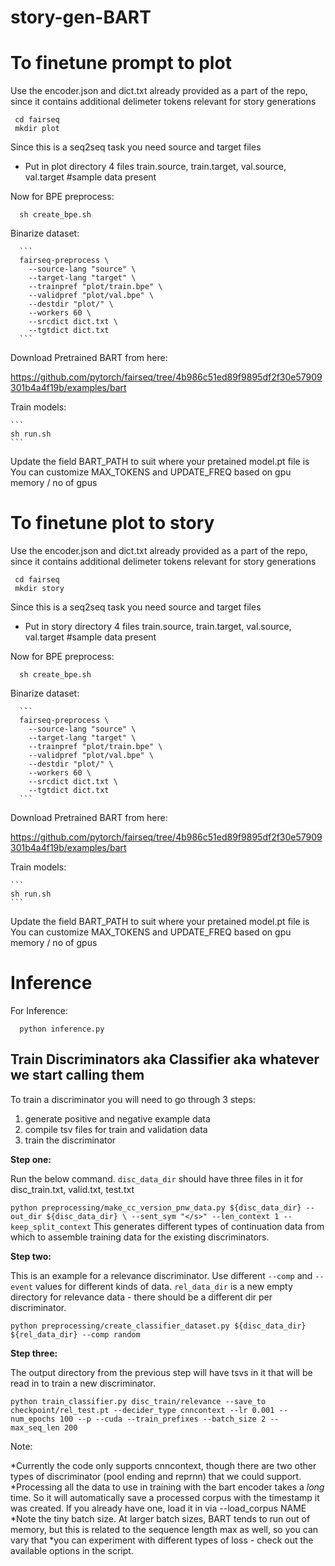 # story-gen-BART


To finetune prompt to plot
==========================================================================================

Use the encoder.json and dict.txt already provided as a part of the repo, since it contains additional delimeter tokens relevant for story generations

 ```
  cd fairseq
  mkdir plot
 ```
 
 Since this is a seq2seq task you need source and target files
  - Put in plot directory 4 files train.source, train.target, val.source, val.target
  #sample data present
 
 Now for BPE preprocess:
  ```
    sh create_bpe.sh
  ```

Binarize dataset:

      ```
      fairseq-preprocess \
        --source-lang "source" \
        --target-lang "target" \
        --trainpref "plot/train.bpe" \
        --validpref "plot/val.bpe" \
        --destdir "plot/" \
        --workers 60 \
        --srcdict dict.txt \
        --tgtdict dict.txt
      ```

Download Pretrained BART from here:

https://github.com/pytorch/fairseq/tree/4b986c51ed89f9895df2f30e57909301b4a4f19b/examples/bart


Train models:

    ```
    sh run.sh
    ```

Update the field BART_PATH to suit where your pretained model.pt file is
You can customize  MAX_TOKENS and UPDATE_FREQ based on gpu memory / no of gpus

To finetune plot to story
==========================================================================================

Use the encoder.json and dict.txt already provided as a part of the repo, since it contains additional delimeter tokens relevant for story generations

 ```
  cd fairseq
  mkdir story
 ```
 
 Since this is a seq2seq task you need source and target files
  - Put in story directory 4 files train.source, train.target, val.source, val.target
   #sample data present


 Now for BPE preprocess:
  ```
    sh create_bpe.sh
  ```

Binarize dataset:

      ```
      fairseq-preprocess \
        --source-lang "source" \
        --target-lang "target" \
        --trainpref "plot/train.bpe" \
        --validpref "plot/val.bpe" \
        --destdir "plot/" \
        --workers 60 \
        --srcdict dict.txt \
        --tgtdict dict.txt
      ```

Download Pretrained BART from here:

https://github.com/pytorch/fairseq/tree/4b986c51ed89f9895df2f30e57909301b4a4f19b/examples/bart


Train models:

    ```
    sh run.sh
    ```

Update the field BART_PATH to suit where your pretained model.pt file is
You can customize  MAX_TOKENS and UPDATE_FREQ based on gpu memory / no of gpus


Inference
================================================
For Inference:

  ```
    python inference.py
  ```
 
## Train Discriminators aka Classifier aka whatever we start calling them

To train a discriminator you will need to go through 3 steps:
1) generate positive and negative example data
2) compile tsv files for train and validation data
3) train the discriminator

**Step one:**

Run the below command. `disc_data_dir` should have three files in it for disc_train.txt, valid.txt, test.txt

`python preprocessing/make_cc_version_pnw_data.py ${disc_data_dir} --out_dir ${disc_data_dir} \
--sent_sym "</s>" --len_context 1 --keep_split_context`
This generates different types of continuation data from which to assemble training data for the existing discriminators.

**Step two:**

This is an example for a relevance discriminator. Use different `--comp` and `--event` values for different kinds of data. `rel_data_dir` is a new empty directory for relevance data - there should be a different dir per discriminator.

`python preprocessing/create_classifier_dataset.py ${disc_data_dir} ${rel_data_dir} --comp random`

**Step three:**

The output directory from the previous step will have tsvs in it that will be read in to train a new discriminator.

`python train_classifier.py disc_train/relevance --save_to checkpoint/rel_test.pt --decider_type cnncontext --lr 0.001 --num_epochs 100 --p --cuda --train_prefixes --batch_size 2 --max_seq_len 200`

Note:

*Currently the code only supports cnncontext, though there are two other types of discriminator (pool ending and reprnn) that we could support.
*Processing all the data to use in training with the bart encoder takes a _long_ time. So it will automatically save a processed corpus with the timestamp it was created. If you already have one, load it in via --load_corpus NAME
*Note the tiny batch size. At larger batch sizes, BART tends to run out of memory, but this is related to the sequence length max as well, so you can vary that
*you can experiment with different types of loss - check out the available options in the script.

